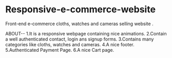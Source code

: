 # Responsive-e-commerce-website
Front-end e-commerce cloths, watches and cameras selling website .

ABOUT--
 1.It is a responsive webpage containing nice animations.
 2.Contain a well authenticated contact, login ans signup forms.
 3.Contains many categories like cloths, watches and cameras.
 4.A nice footer.
 5.Authenticated Payment Page.
 6.A nice Cart page.
 

